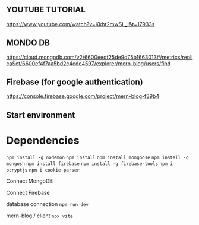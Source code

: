 ## YOUTUBE TUTORIAL

https://www.youtube.com/watch?v=Kkht2mwSL_I&t=17933s


## MONDO DB

https://cloud.mongodb.com/v2/6600eedf25de9d75b1663013#/metrics/replicaSet/6600ef4f7aa5bd2c4cde4597/explorer/mern-blog/users/find


## Firebase (for google authentication)

https://console.firebase.google.com/project/mern-blog-f39b4

## Start environment

# Dependencies

`npm install -g nodemon`
`npm install`
`npm install mongoose`
`npm install -g mongosh`
`npm install firebase`
`npm install -g firebase-tools`
`npm i bcryptjs`
`npm i cookie-parser`

Connect MongoDB

Connect Firebase

database connection `npm run dev`

mern-blog / client `npx vite`